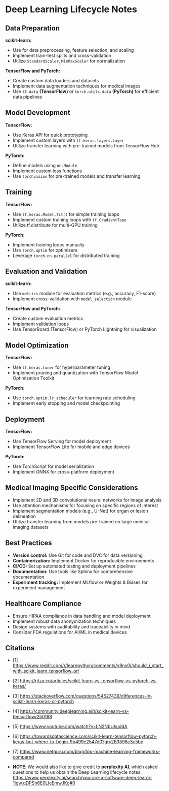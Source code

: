 # Deep Learning Lifecycle Notes

## Data Preparation

**scikit-learn:**

- Use for data preprocessing, feature selection, and scaling
- Implement train-test splits and cross-validation
- Utilize `StandardScaler`, `MinMaxScaler` for normalization

**TensorFlow and PyTorch:**

- Create custom data loaders and datasets
- Implement data augmentation techniques for medical images
- Use `tf.data` **(TensorFlow)** or `torch.utils.data` **(PyTorch)** for efficient data pipelines

## Model Development

**TensorFlow:**

- Use Keras API for quick prototyping
- Implement custom layers with `tf.keras.layers.Layer`
- Utilize transfer learning with pre-trained models from TensorFlow Hub

**PyTorch:**

- Define models using `nn.Module`
- Implement custom loss functions
- Use `torchvision` for pre-trained models and transfer learning

## Training

**TensorFlow:**

- Use `tf.keras.Model.fit()` for simple training loops
- Implement custom training loops with `tf.GradientTape`
- Utilize tf.distribute for multi-GPU training

**PyTorch:**

- Implement training loops manually
- Use `torch.optim` for optimizers
- Leverage `torch.nn.parallel` for distributed training

## Evaluation and Validation

**scikit-learn:**

- Use `metrics` module for evaluation metrics (e.g., accuracy, F1-score)
- Implement cross-validation with `model_selection` module

**TensorFlow and PyTorch:**

- Create custom evaluation metrics
- Implement validation loops
- Use TensorBoard (TensorFlow) or PyTorch Lightning for visualization

## Model Optimization

**TensorFlow:**

- Use `tf.keras.tuner` for hyperparameter tuning
- Implement pruning and quantization with TensorFlow Model Optimization Toolkit

**PyTorch:**

- Use `torch.optim.lr_scheduler` for learning rate scheduling
- Implement early stopping and model checkpointing

## Deployment

**TensorFlow:**

- Use TensorFlow Serving for model deployment
- Implement TensorFlow Lite for mobile and edge devices

**PyTorch:**

- Use TorchScript for model serialization
- Implement ONNX for cross-platform deployment

## Medical Imaging Specific Considerations

- Implement 2D and 3D convolutional neural networks for image analysis
- Use attention mechanisms for focusing on specific regions of interest
- Implement segmentation models (e.g., U-Net) for organ or lesion delineation
- Utilize transfer learning from models pre-trained on large medical imaging datasets

## Best Practices

- **Version control:** Use Git for code and DVC for data versioning
- **Containerization:** Implement Docker for reproducible environments
- **CI/CD:** Set up automated testing and deployment pipelines
- **Documentation:** Use tools like Sphinx for comprehensive documentation
- **Experiment tracking:** Implement MLflow or Weights & Biases for experiment management

## Healthcare Compliance

- Ensure HIPAA compliance in data handling and model deployment
- Implement robust data anonymization techniques
- Design systems with auditability and traceability in mind
- Consider FDA regulations for AI/ML in medical devices


## Citations

- [1] https://www.reddit.com/r/learnpython/comments/v9nv0j/should_i_start_with_scikit_learn_tensorflow_or/
- [2] https://ritza.co/articles/scikit-learn-vs-tensorflow-vs-pytorch-vs-keras/
- [3] https://stackoverflow.com/questions/54527439/differences-in-scikit-learn-keras-or-pytorch
- [4] https://community.deeplearning.ai/t/scikit-learn-vs-tensorflow/250188
- [5] https://www.youtube.com/watch?v=LN2NbUkuddA
- [6] https://towardsdatascience.com/scikit-learn-tensorflow-pytorch-keras-but-where-to-begin-9b499e2547d0?gi=263598c3c5be
- [7] https://www.netguru.com/blog/top-machine-learning-frameworks-compared

- **NOTE**: We would also like to give credit to **perplexity AI**, which asked questions to help us obtain the Deep Learning lifecycle notes: https://www.perplexity.ai/search/you-are-a-software-deep-learni-1lgw.qDPSn6E0LIeEmwJKg#0
